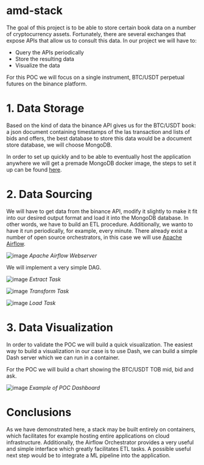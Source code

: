 # amd-stack
The goal of this project is to be able to store certain book data on a number of cryptocurrency assets. Fortunately, there are several exchanges that expose APIs that allow us to consult this data. In our project we will have to:
- Query the APIs periodically
- Store the resulting data
- Visualize the data

For this POC we will focus on a single instrument, BTC/USDT perpetual futures on the binance platform.

# 1. Data Storage
Based on the kind of data the binance API gives us for the BTC/USDT book: a json document containing timestamps of the las transaction and lists of bids and offers, the best database to store this data would be a document store database, we will choose MongoDB.

In order to set up quickly and to be able to eventually host the application anywhere we will get a premade MongoDB docker image, the steps to set it up can be found [here](https://hub.docker.com/_/mongo).

# 2. Data Sourcing
We will have to get data from the binance API, modify it slightly to make it fit into our desired output format and load it into the MongoDB database. In other words, we have to build an ETL procedure. Additionally, we wanto to have it run periodically, for example, every minute. There already exist a number of open source orchestrators, in this case we will use [Apache Airflow](http://airflow.apache.org/).

![image](https://user-images.githubusercontent.com/20443405/118408451-f3ac6800-b685-11eb-8aa4-7b81e3682009.png)
*Apache Airflow Webserver*

We will implement a very simple DAG.

![image](https://user-images.githubusercontent.com/20443405/118408634-b85e6900-b686-11eb-9b18-f67459a2a5d5.png)
*Extract Task*

![image](https://user-images.githubusercontent.com/20443405/118408647-c8764880-b686-11eb-93d8-7d26d282cb30.png)
*Transform Task*

![image](https://user-images.githubusercontent.com/20443405/118408658-d6c46480-b686-11eb-896d-bb36022901f5.png)
*Load Task*

# 3. Data Visualization
In order to validate the POC we will build a quick visualization. The easiest way to build a visualization in our case is to use Dash, we can build a simple Dash server which we can run in a container.

For the POC we will build a chart showing the BTC/USDT TOB mid, bid and ask.

![image](https://user-images.githubusercontent.com/20443405/118410074-f01cdf00-b68d-11eb-8011-147f5169cf5b.png)
*Example of POC Dashboard*

# Conclusions
As we have demonstrated here, a stack may be built entirely on containers, which facilitates for example hosting entire applications on cloud infrastructure. Additionally, the Airflow Orchestrator provides a very useful and simple interface which greatly facilitates ETL tasks. A possible useful next step would be to integrate a ML pipeline into the application.

